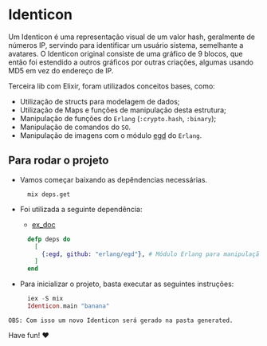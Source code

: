 # Identicon

Um Identicon é uma representação visual de um valor hash, geralmente de números IP, servindo para identificar um usuário sistema, semelhante a avatares. 
O Identicon original consiste de uma gráfico de 9 blocos, que então foi estendido a outros gráficos por outras criações, algumas usando MD5 em vez do endereço de IP.

Terceira lib com Elixir, foram utilizados conceitos bases, como:

- Utilização de structs para modelagem de dados;
- Utilização de Maps e funções de manipulação desta estrutura;
- Manipulação de funções do `Erlang` (`:crypto.hash`, `:binary`);
- Manipulação de comandos do `SO`.
- Manipulação de imagens com o módulo [egd](http://erlang.org/documentation/doc-6.1/lib/percept-0.8.9/doc/html/egd.html) do `Erlang`.
  
## Para rodar o projeto

- Vamos começar baixando as depêndencias necessárias.
  
  ```terminal
    mix deps.get
  ```

- Foi utilizada a seguinte dependência:
  - [ex_doc](https://github.com/elixir-lang/ex_doc)
  
  ```elixir
    defp deps do
      [
        {:egd, github: "erlang/egd"}, # Módulo Erlang para manipulação gráfica.
      ]
    end
  ```

- Para inicializar o projeto, basta executar as seguintes instruções:
  
  ```elixir
    iex -S mix 
    Identicon.main "banana"
  ```

`OBS: Com isso um novo Identicon será gerado na pasta generated.`

Have fun! ❤️
